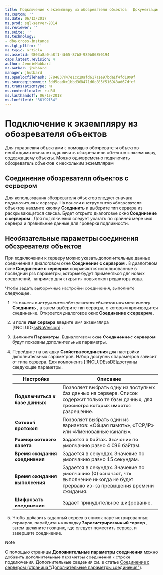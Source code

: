 ```yaml
---
title: Подключение к экземпляру из обозревателя объектов | Документация Майкрософт
ms.custom: ''
ms.date: 06/13/2017
ms.prod: sql-server-2014
ms.reviewer: ''
ms.suite: ''
ms.technology:
- dbe-cross-instance
ms.tgt_pltfrm: ''
ms.topic: article
ms.assetid: 9803a8a0-a8f1-4b65-87b8-989b06850194
caps.latest.revision: 4
author: JennieHubbard
ms.author: jhubbard
manager: jhubbard
ms.openlocfilehash: 5784837d47e1cc20afd617a1e97bda1f4fd1999f
ms.sourcegitcommit: 5dd5cad0c1bbd308471d6c885f516948ad67dfcf
ms.translationtype: MT
ms.contentlocale: ru-RU
ms.lasthandoff: 06/19/2018
ms.locfileid: "36192134"
---
```

# <a name="connect-to-an-instance-from-object-explorer"></a>Подключение к экземпляру из обозревателя объектов
  Для управления объектами с помощью обозревателя объектов необходимо вначале подключить обозреватель объектов к экземпляру, содержащему объекты. Можно одновременно подключить обозреватель объектов к нескольким экземплярам.  
  
## <a name="connecting-object-explorer-to-a-server"></a>Соединение обозревателя объектов с сервером  
 Для использования обозревателя объектов следует сначала подключиться к серверу. На панели инструментов обозревателя объектов нажмите кнопку **Соединить** и выберите тип сервера из раскрывающегося списка. Будет открыто диалоговое окно **Соединение с сервером** . Для подключения следует указать по крайней мере имя сервера и правильные данные для проверки подлинности.  
  
## <a name="optional-object-explorer-connection-settings"></a>Необязательные параметры соединения обозревателя объектов  
 При подключении к серверу можно указать дополнительные данные соединения в диалоговом окне **Соединение с сервером** . В диалоговом окне **Соединение с сервером** сохраняются использованные в последний раз параметры, которые будут применяться для новых соединений, например для открытия новых окон редактора кода.  
  
 Чтобы задать выборочные настройки соединения, выполните следующее.  
  
1.  На панели инструментов обозревателя объектов нажмите кнопку **Соединить** , а затем выберите тип сервера, с которым производится соединение. Откроется диалоговое окно **Соединение с сервером** .  
  
2.  В поле **Имя сервера** введите имя экземпляра [!INCLUDE[ssNoVersion](../../includes/ssnoversion-md.md)] .  
  
3.  Щелкните **Параметры**. В диалоговом окне **Соединение с сервером** будут показаны дополнительные параметры.  
  
4.  Перейдите на вкладку **Свойства соединения** для настройки дополнительных параметров. Набор доступных параметров зависит от типа сервера. Для компонента [!INCLUDE[ssDE](../../includes/ssde-md.md)]доступны следующие параметры.  
  
    |Настройка|Описание|  
    |-------------|-----------------|  
    |**Подключиться к базе данных**|Позволяет выбрать одну из доступных баз данных на сервере. Список содержит только те базы данных, для просмотра которых имеется разрешение.|  
    |**Сетевой протокол**|Позволяет выбрать один из вариантов: «Общая память», «TCP/IP» или «Именованные каналы».|  
    |**Размер сетевого пакета**|Задается в байтах. Значение по умолчанию равно 4 096 байтам.|  
    |**Время ожидания соединения**|Задается в секундах. Значение по умолчанию равно 15 секундам.|  
    |**Время ожидания выполнения**|Задается в секундах. Значение по умолчанию (0) означает, что выполнение никогда не будет прервано из-за превышения времени ожидания.|  
    |**Шифровать соединение**|Задает принудительное шифрование.|  
  
5.  Чтобы добавить заданный сервер в список зарегистрированных серверов, перейдите на вкладку **Зарегистрированный сервер** , затем щелкните позицию, где следует поместить сервер, и завершите соединение.  
  
> [!NOTE]  
>  С помощью страницы **Дополнительные параметры соединения** можно добавить дополнительные параметры соединения к строке подключения. Дополнительные сведения см. в статье [Соединение с сервером (страница "Дополнительные параметры соединения")](../../database-engine/connect-to-server-additional-connection-parameters-page.md).  
  
  
